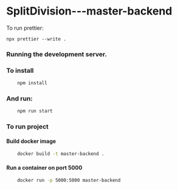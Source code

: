 # SplitDivision---master-backend

To run prettier:

```
npx prettier --write .
```

### Running the development server.

### To install

```bash
    npm install
```

### And run:

```bash
    npm run start
```

### To run project

#### Build docker image

```bash
    docker build -t master-backend .
```

#### Run a container on port 5000

```bash
    docker run -p 5000:5000 master-backend
```

